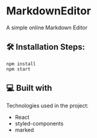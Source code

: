 # MarkdownEditor
A simple online Markdown Editor

## 🛠️ Installation Steps:
```
npm install
npm start
```

## 💻 Built with
Technologies used in the project:
*   React
*   styled-components
*   marked